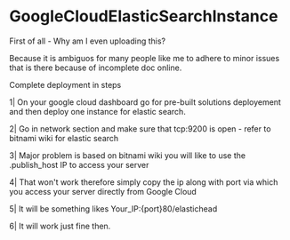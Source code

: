 # GoogleCloudElasticSearchInstance
First of all - Why am I even uploading this? 

Because it is ambiguos for many people like me to adhere to minor issues that is there because of incomplete doc online. 

Complete deployment in steps

1| On your google cloud dashboard go for pre-built solutions deployement and then deploy one instance for elastic search. 

2| Go in network section and make sure that tcp:9200 is open - refer to bitnami wiki for elastic search 

3| Major problem is based on bitnami wiki you will like to use the .publish_host IP to access your server

4| That won't work therefore simply copy the ip along with port via which you access your server directly from Google Cloud 

5| It will be something likes Your_IP:{port}80/elastichead 

6| It will work just fine then. 
